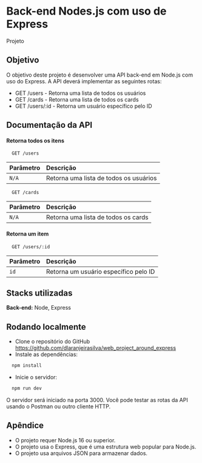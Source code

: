 
# Back-end Nodes.js com uso de Express

Projeto 

## Objetivo

O objetivo deste projeto é desenvolver uma API back-end em Node.js com uso do Express. A API deverá implementar as seguintes rotas:

* GET /users - Retorna uma lista de todos os usuários
* GET /cards - Retorna uma lista de todos os cards
* GET /users/:id - Retorna um usuário específico pelo ID
## Documentação da API

#### Retorna todos os itens

```http
  GET /users
```

| Parâmetro   | Descrição                           |
| :---------- | :---------------------------------- |
| `N/A` | Retorna uma lista de todos os usuários |

```http
  GET /cards
```

| Parâmetro   | Descrição                           |
| :---------- | :---------------------------------- |
| `N/A` | Retorna uma lista de todos os cards |

#### Retorna um item

```http
  GET /users/:id
```

| Parâmetro   | Descrição                                   |
| :---------- | :------------------------------------------ |
| `id`      | Retorna um usuário específico pelo ID |


## Stacks utilizadas

**Back-end:** Node, Express

## Rodando localmente

* Clone o repositório do GitHub https://github.com/dlaranjeirasilva/web_project_around_express
* Instale as dependências:
```bash
  npm install
```
* Inicie o servidor:
```bash
  npm run dev
```

O servidor será iniciado na porta 3000. Você pode testar as rotas da API usando o Postman ou outro cliente HTTP.



    
## Apêndice

* O projeto requer Node.js 16 ou superior.
* O projeto usa o Express, que é uma estrutura web popular para Node.js.
* O projeto usa arquivos JSON para armazenar dados.
